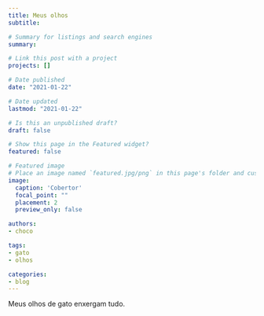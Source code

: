 ```yaml
---
title: Meus olhos
subtitle: 

# Summary for listings and search engines
summary: 

# Link this post with a project
projects: []

# Date published
date: "2021-01-22"

# Date updated
lastmod: "2021-01-22"

# Is this an unpublished draft?
draft: false

# Show this page in the Featured widget?
featured: false

# Featured image
# Place an image named `featured.jpg/png` in this page's folder and customize its options here.
image:
  caption: 'Cobertor'
  focal_point: ""
  placement: 2
  preview_only: false

authors:
- choco

tags:
- gato
- olhos

categories:
- blog
---
```


Meus olhos de gato enxergam tudo.

